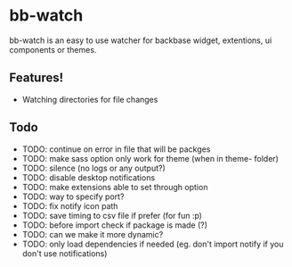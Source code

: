 # bb-watch

bb-watch is an easy to use watcher for backbase widget, extentions, ui components or themes.

## Features!

  - Watching directories for file changes

## Todo

  - TODO: continue on error in file that will be packges
  - TODO: make sass option only work for theme (when in theme- folder)
  - TODO: silence (no logs or any output?)
  - TODO: disable desktop notifications
  - TODO: make extensions able to set through option
  - TODO: way to specify port? 
  - TODO: fix notify icon path
  - TODO: save timing to csv file if prefer (for fun :p)
  - TODO: before import check if package is made (?)
  - TODO: can we make it more dynamic?
  - TODO: only load dependencies if needed (eg. don't import notify if you don't use notifications)